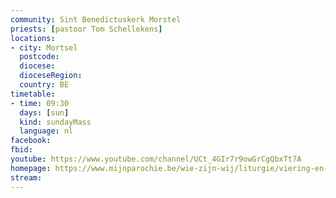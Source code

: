 ```yaml
---
community: Sint Benedictuskerk Morstel
priests: [pastoor Tom Schellekens]
locations:
- city: Mortsel
  postcode:
  diocese:
  dioceseRegion:
  country: BE
timetable:
- time: 09:30
  days: [sun]
  kind: sundayMass
  language: nl
facebook:
fbid:
youtube: https://www.youtube.com/channel/UCt_4GIr7r9owGrCgQbxTt7A
homepage: https://www.mijnparochie.be/wie-zijn-wij/liturgie/viering-en-gebed/
stream:
---
```

